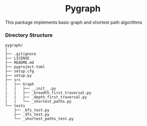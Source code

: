 <div align="center"><h1>Pygraph</h1></div>

This package implements basic graph and shortest path algorithms

### Directory Structure
```
pygraph/
|
├── .gitignore
├── LICENSE
├── README.md
├── pyproject.toml
├── setup.cfg
├── setup.py
├── src
|   ├── Graph
|   |   ├── __init__.py
|   |   ├── _breadth_first_traversal.py
|   |   ├── _depth_first_traversal.py
|   |   └── _shortest_paths.py
└── tests
    ├── _bfs_test.py
    ├── _dfs_test.py
    └── _shortest_paths_test.py


```
